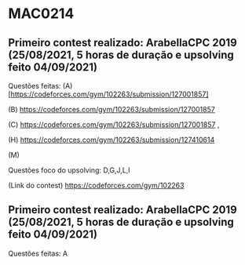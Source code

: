 # MAC0214

## Primeiro contest realizado: ArabellaCPC 2019 (25/08/2021, 5 horas de duração e upsolving feito 04/09/2021)
Questões feitas: 
(A) [https://codeforces.com/gym/102263/submission/127001857]

(B) https://codeforces.com/gym/102263/submission/127001857 

(C) https://codeforces.com/gym/102263/submission/127001857 ,

(H) https://codeforces.com/gym/102263/submission/127410614

(M) 

Questões foco do upsolving: D,G,J,L,I

(Link do contest) https://codeforces.com/gym/102263

## Primeiro contest realizado: ArabellaCPC 2019 (25/08/2021, 5 horas de duração e upsolving feito 04/09/2021)
Questões feitas: A
